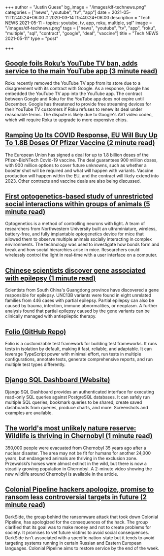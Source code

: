 +++
author = "Justin Guese"
bg_image = "/images/df-technews.png"
categories = ["news", "youtube", "tv", "app"]
date = 2021-05-11T12:40:24+06:00 # 2020-03-14T15:40:24+06:00
description = "Tech NEWS 2021-05-11 - topics: youtube, tv, app, roku, multiple, sql"
image = "/images/df-technews.png"
tags = ["news", "youtube", "tv", "app", "roku", "multiple", "sql", "contract", "google", "deal", "vaccine"]
title = "Tech NEWS 2021-05-11"
type = "post"

+++

## [Google foils Roku’s YouTube TV ban, adds service to the main YouTube app (3 minute read)](https://arstechnica.com/gadgets/2021/05/google-foils-rokus-youtube-tv-ban-adds-service-to-the-main-youtube-app/)

Roku recently removed the YouTube TV app from its store due to a disagreement with its contract with Google. As a response, Google has embedded the YouTube TV app into the YouTube app. The contract between Google and Roku for the YouTube app does not expire until December. Google has threatened to provide free streaming devices for their YouTube TV customers if Roku refuses to renew its deal under reasonable terms. The dispute is likely due to Google's AV1 video codec, which will require Roku to upgrade to more expensive chips.

## [Ramping Up Its COVID Response, EU Will Buy Up To 1.8B Doses Of Pfizer Vaccine (2 minute read)](https://www.npr.org/sections/coronavirus-live-updates/2021/05/08/995007124/ramping-up-its-covid-response-eu-will-buy-up-to-1-8b-doses-of-pfizer-vaccine)

The European Union has signed a deal for up to 1.8 billion doses of the Pfizer-BioNTech Covid-19 vaccine. The deal guarantees 900 million doses, with 900 million options to cover future unknowns, such as whether a booster shot will be required and what will happen with variants. Vaccine production will happen within the EU, and the contract will likely extend into 2023. Other contracts and vaccine deals are also being discussed.

## [First optogenetics-based study of unrestricted social interactions within groups of animals (5 minute read)](https://www.sciencedaily.com/releases/2021/05/210510113552.htm)

Optogenetics is a method of controlling neurons with light. A team of researchers from Northwestern University built an ultraminiature, wireless, battery-free, and fully implantable optogenetics device for mice that allowed them to observe multiple animals socially interacting in complex environments. The technology was used to investigate how bonds form and break and how social hierarchies arise in mice. Researchers could wirelessly control the light in real-time with a user interface on a computer.

## [Chinese scientists discover gene associated with epilepsy (1 minute read)](http://www.chinadaily.com.cn/a/202105/08/WS6096910ba31024ad0babcbca.html)

Scientists from South China's Guangdong province have discovered a gene responsible for epilepsy. UNC13B variants were found in eight unrelated families from 446 cases with partial epilepsy. Partial epilepsy can also be caused by trauma, infection, immune abnormalities, or neoplasm. A further analysis found that partial epilepsy caused by the gene variants can be clinically managed with antiepileptic therapy.

## [Folio (GitHub Repo)](https://github.com/microsoft/folio)

Folio is a customizable test framework for building test frameworks. It runs tests in isolation by default, making it fast, reliable, and adaptable. It can leverage TypeScript power with minimal effort, run tests in multiple configurations, annotate tests, generate comprehensive reports, and run multiple test types differently.

## [Django SQL Dashboard (Website)](https://django-sql-dashboard.datasette.io/en/latest/index.html)

Django SQL Dashboard provides an authenticated interface for executing read-only SQL queries against PostgreSQL databases. It can safely run multiple SQL queries, bookmark queries to be shared, create saved dashboards from queries, produce charts, and more. Screenshots and examples are available.

## [The world's most unlikely nature reserve: Wildlife is thriving in Chernobyl (1 minute read)](https://www.euronews.com/green/2021/05/09/the-world-s-most-unlikely-nature-reserve-wildlife-is-thriving-in-chernobyl)

350,000 people were evacuated from Chernobyl 35 years ago after a nuclear disaster. The area may not be fit for humans for another 24,000 years, but endangered animals are thriving in the exclusion zone. Przewalski’s horses were almost extinct in the wild, but there is now a steadily growing population in Chernobyl. A 2-minute video showing the new wildlife around Chernobyl is available in the article.

## [Colonial Pipeline hackers apologize, promise to ransom less controversial targets in future (2 minute read)](https://www.theverge.com/2021/5/10/22428996/colonial-pipeline-ransomware-attack-apology-investigation)

DarkSide, the group behind the ransomware attack that took down Colonial Pipeline, has apologized for the consequences of the hack. The group clarified that its goal was to make money and not to create problems for society. It promises to vet future victims to avoid social consequences. DarkSide isn't associated with a specific nation-state but it tends to avoid targeting systems running in certain Russian and Eastern European languages. Colonial Pipeline aims to restore service by the end of the week.

